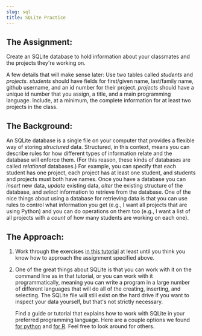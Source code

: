 ```yaml
---
slug: sql
title: SQLite Practice
---
```


## The Assignment:
Create an SQLite database to hold information about your classmates and the projects they're working on.

A few details that will make sense later: Use two tables called *students* and *projects*.  *students*
should have fields for first/given name, last/family name, github username, and an id number for their
project.  *projects* should have a unique id number that you assign, a title, and a main programming 
language.  Include, at a minimum, the complete information for at least two projects in the class.

## The Background:
An SQLite database is a single file on your computer that provides a flexible way of storing *structured* 
data. Structured, in this context, means you can describe rules for how different types of information
relate and the database will enforce them.  (For this reason, these kinds of databases are called *relational*
databases.)  For example, you can specify that each student has one project,
each project has at least one student, and students and projects must both have names.  Once you have a
database you can *insert* new data, *update* existing data, *alter* the existing structure of the database,
and *select* information to retrieve from the database.  One of the nice things about using a database for
retrieving data is that you can use rules to control what information you get (e.g., I want all projects
that are using Python) and you can do operations on them too (e.g., I want a list of all projects with a
*count* of how many students are working on each one).

## The Approach:
 
 1. Work through the exercises [in this tutorial](http://www.thegeekstuff.com/2012/09/sqlite-command-examples/)
at least until you think you know how to approach the assignment specified above.
 2. One of the great things about SQLite is that you can work with it on the command line as in that tutorial,
or you can work with it programmatically, meaning you can write a program in a large number of different
languages that will do all of the creating, inserting, and selecting.  The SQLite file will still exist on
the hard drive if you want to inspect your data yourself, but that's not strictly necessary.

    Find a guide or tutorial that explains how to work with SQLite in your preferred programming language.  Here are a couple
options we found [for python](http://www.pythoncentral.io/series/python-sqlite-database-tutorial/) and
[for R](http://rstudio-pubs-static.s3.amazonaws.com/8753_a57d3950027541a590c9b40a045accbf.html).  Feel free to look
around for others.
